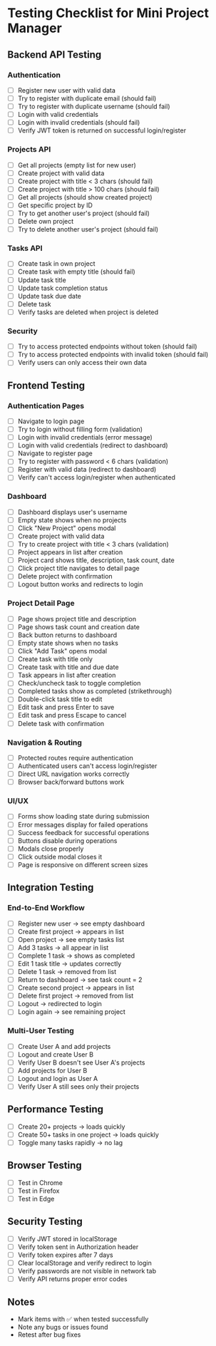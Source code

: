 # Testing Checklist for Mini Project Manager

## Backend API Testing

### Authentication
- [ ] Register new user with valid data
- [ ] Try to register with duplicate email (should fail)
- [ ] Try to register with duplicate username (should fail)
- [ ] Login with valid credentials
- [ ] Login with invalid credentials (should fail)
- [ ] Verify JWT token is returned on successful login/register

### Projects API
- [ ] Get all projects (empty list for new user)
- [ ] Create project with valid data
- [ ] Create project with title < 3 chars (should fail)
- [ ] Create project with title > 100 chars (should fail)
- [ ] Get all projects (should show created project)
- [ ] Get specific project by ID
- [ ] Try to get another user's project (should fail)
- [ ] Delete own project
- [ ] Try to delete another user's project (should fail)

### Tasks API
- [ ] Create task in own project
- [ ] Create task with empty title (should fail)
- [ ] Update task title
- [ ] Update task completion status
- [ ] Update task due date
- [ ] Delete task
- [ ] Verify tasks are deleted when project is deleted

### Security
- [ ] Try to access protected endpoints without token (should fail)
- [ ] Try to access protected endpoints with invalid token (should fail)
- [ ] Verify users can only access their own data

## Frontend Testing

### Authentication Pages
- [ ] Navigate to login page
- [ ] Try to login without filling form (validation)
- [ ] Login with invalid credentials (error message)
- [ ] Login with valid credentials (redirect to dashboard)
- [ ] Navigate to register page
- [ ] Try to register with password < 6 chars (validation)
- [ ] Register with valid data (redirect to dashboard)
- [ ] Verify can't access login/register when authenticated

### Dashboard
- [ ] Dashboard displays user's username
- [ ] Empty state shows when no projects
- [ ] Click "New Project" opens modal
- [ ] Create project with valid data
- [ ] Try to create project with title < 3 chars (validation)
- [ ] Project appears in list after creation
- [ ] Project card shows title, description, task count, date
- [ ] Click project title navigates to detail page
- [ ] Delete project with confirmation
- [ ] Logout button works and redirects to login

### Project Detail Page
- [ ] Page shows project title and description
- [ ] Page shows task count and creation date
- [ ] Back button returns to dashboard
- [ ] Empty state shows when no tasks
- [ ] Click "Add Task" opens modal
- [ ] Create task with title only
- [ ] Create task with title and due date
- [ ] Task appears in list after creation
- [ ] Check/uncheck task to toggle completion
- [ ] Completed tasks show as completed (strikethrough)
- [ ] Double-click task title to edit
- [ ] Edit task and press Enter to save
- [ ] Edit task and press Escape to cancel
- [ ] Delete task with confirmation

### Navigation & Routing
- [ ] Protected routes require authentication
- [ ] Authenticated users can't access login/register
- [ ] Direct URL navigation works correctly
- [ ] Browser back/forward buttons work

### UI/UX
- [ ] Forms show loading state during submission
- [ ] Error messages display for failed operations
- [ ] Success feedback for successful operations
- [ ] Buttons disable during operations
- [ ] Modals close properly
- [ ] Click outside modal closes it
- [ ] Page is responsive on different screen sizes

## Integration Testing

### End-to-End Workflow
- [ ] Register new user → see empty dashboard
- [ ] Create first project → appears in list
- [ ] Open project → see empty tasks list
- [ ] Add 3 tasks → all appear in list
- [ ] Complete 1 task → shows as completed
- [ ] Edit 1 task title → updates correctly
- [ ] Delete 1 task → removed from list
- [ ] Return to dashboard → see task count = 2
- [ ] Create second project → appears in list
- [ ] Delete first project → removed from list
- [ ] Logout → redirected to login
- [ ] Login again → see remaining project

### Multi-User Testing
- [ ] Create User A and add projects
- [ ] Logout and create User B
- [ ] Verify User B doesn't see User A's projects
- [ ] Add projects for User B
- [ ] Logout and login as User A
- [ ] Verify User A still sees only their projects

## Performance Testing
- [ ] Create 20+ projects → loads quickly
- [ ] Create 50+ tasks in one project → loads quickly
- [ ] Toggle many tasks rapidly → no lag

## Browser Testing
- [ ] Test in Chrome
- [ ] Test in Firefox
- [ ] Test in Edge

## Security Testing
- [ ] Verify JWT stored in localStorage
- [ ] Verify token sent in Authorization header
- [ ] Verify token expires after 7 days
- [ ] Clear localStorage and verify redirect to login
- [ ] Verify passwords are not visible in network tab
- [ ] Verify API returns proper error codes

## Notes
- Mark items with ✅ when tested successfully
- Note any bugs or issues found
- Retest after bug fixes
